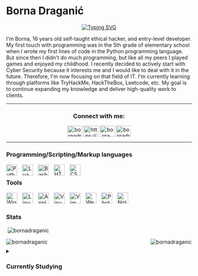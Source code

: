 # Borna Draganić

<!--**`Cyber Security Enthusiast (Self-taught Ethical Hacker)`**-->

<p align="center">
<a href="https://git.io/typing-svg"><img src="https://readme-typing-svg.demolab.com?font=Fira+Code&weight=500&size=30&pause=1000&color=FF6F71&width=450&lines=Cyber+Security+Enthusiast;Self-taught+Ethical+Hacker;Entry-level+Developer;Freelancer" alt="Typing SVG" /></a></a>
</p>

<!--[![Typing SVG](https://readme-typing-svg.demolab.com?font=Fira+Code&weight=500&size=30&pause=1000&color=FF6F71&width=450&lines=Cyber+Security+Enthusiast;Self-taught+Ethical+Hacker;Entry-level+Developer;Freelancer)](https://git.io/typing-svg)-->

<p>I'm Borna, 16 years old self-taught ethical hacker, and entry-level developer. My first touch with programming was in the 5th grade of elementary school when I wrote my first lines of code in the Python programming language. But since then I didn't do much programming, but like all my peers I played games and enjoyed my childhood. I recently decided to actively start with Cyber ​​Security because it interests me and I would like to deal with it in the future. Therefore, I'm now focusing on that field of IT. I'm currently learning through platforms like TryHackMe, HackTheBox, Leetcode, etc. My goal is to continue expanding my knowledge and deliver high-quality work to clients.</p>

---

<h3 align="center" >Connect with me:</h3>
<p align="center">
<a href="https://twitter.com/bornadraganicc" target="blank"><img align="center" src="https://raw.githubusercontent.com/rahuldkjain/github-profile-readme-generator/master/src/images/icons/Social/twitter.svg" alt="bornadraganicc" height="30" width="40" /></a>
<a href="https://linkedin.com/in/https://www.linkedin.com/in/borna-dragani%c4%87-9018a4222/" target="blank"><img align="center" src="https://raw.githubusercontent.com/rahuldkjain/github-profile-readme-generator/master/src/images/icons/Social/linked-in-alt.svg" alt="https://www.linkedin.com/in/borna-dragani%c4%87-9018a4222/" height="30" width="40" /></a>
<a href="https://www.hackerrank.com/borna_draganic" target="blank"><img align="center" src="https://raw.githubusercontent.com/rahuldkjain/github-profile-readme-generator/master/src/images/icons/Social/hackerrank.svg" alt="borna_draganic" height="30" width="40" /></a>
<a href="https://www.leetcode.com/bornadraganic" target="blank"><img align="center" src="https://raw.githubusercontent.com/rahuldkjain/github-profile-readme-generator/master/src/images/icons/Social/leet-code.svg" alt="bornadraganic" height="30" width="40" /></a>
</p>


---

### Programming/Scripting/Markup languages 

<img align="left" alt="Python" width="30px" style="padding-right:10px;" src="https://cdn.jsdelivr.net/gh/devicons/devicon/icons/python/python-original.svg"/>
<img align="left" alt="Lua" width="30px" style="padding-right:10px;" src="https://cdn.jsdelivr.net/gh/devicons/devicon/icons/lua/lua-original-wordmark.svg" />
<img align="left" alt="Bash" width="30px" style="padding-right:10px;" src="https://cdn.jsdelivr.net/gh/devicons/devicon/icons/bash/bash-original.svg" />
<img align="left" alt="HTML" width="30px" style="padding-right:10px;" src="https://cdn.jsdelivr.net/gh/devicons/devicon/icons/html5/html5-original.svg" />
<img align="left" alt="CSS" width="30px" style="padding-right:10px;" src="https://cdn.jsdelivr.net/gh/devicons/devicon/icons/css3/css3-original.svg" >

<br/>

### Tools 

<img align="left" alt="Windows" width="30px" style="padding-right:10px;" src="https://cdn.jsdelivr.net/gh/devicons/devicon/icons/windows8/windows8-original.svg" />
<img align="left" alt="Linux" width="30px" style="padding-right:10px;" src="https://cdn.jsdelivr.net/gh/devicons/devicon/icons/linux/linux-original.svg" />
<img align="left" alt="Apple" width="30px" style="padding-right:10px;" src="https://cdn.jsdelivr.net/gh/devicons/devicon/icons/apple/apple-original.svg" />
<img align="left" alt="Visual Studio Code" width="30px" style="padding-right:10px;" src="https://cdn.jsdelivr.net/gh/devicons/devicon/icons/vscode/vscode-original.svg" />
<img align="left" alt="Vim" width="30px" style="padding-right:10px;" src="https://cdn.jsdelivr.net/gh/devicons/devicon/icons/vim/vim-original.svg" />
<img align="left" alt="Webflow" width="30px" style="padding-right:10px;" src="https://cdn.jsdelivr.net/gh/devicons/devicon/icons/webflow/webflow-original.svg" />
<img align="left" alt="Photoshop" width="30px" style="padding-right:10px;" src="https://cdn.jsdelivr.net/gh/devicons/devicon/icons/photoshop/photoshop-line.svg" />
<img align="left" alt="Notion" width="30px" style="padding-right:10px;" src="https://upload.wikimedia.org/wikipedia/commons/e/e9/Notion-logo.svg" />

<br />

#

### Stats

<p>&nbsp;<img align="center" src="https://github-readme-stats.vercel.app/api?username=bornadraganic&show_icons=true&locale=en" alt="bornadraganic" /></p>

<p><img align="right" src="https://github-readme-streak-stats.herokuapp.com/?user=bornadraganic&" alt="bornadraganic" /></p>

<p><img align="left" src="https://github-readme-stats.vercel.app/api/top-langs?username=bornadraganic&show_icons=true&locale=en&layout=compact" alt="bornadraganic" /></p>

#

<details>
    <summary><h3>Currently Studying</h3></summary>
        I want to note that I am not learning all of these at the same time, but that these are things that I want to learn to help me in my career. 

        C/C++
        PHP
        JavaScript
        Web Penetration Testing
        
</details>

